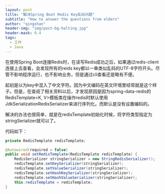 ```yaml
---
layout: post
title: "解决Spring Boot Redis Key乱码问题"
subtitle: "How to answer the questions from elders"
author: "qingshan"
header-img: "img/post-bg-halting.jpg"
header-mask: 0.4
tags:
  - 工作
  - Java
---
```


在使用Spring Boot连接Redis时，在读写Redis成功之后，如果通过redis-client连接上去查看，会发现所有的reids key都以一串类似乱码的UTF-8字符开头。尽管不影响程序运行，也不影响业务，但是通过cli查看还是略有不便。

起初是以为key中混入了中文字符。因为中文编码在英文环境里经常就是这个样子。但是，在查阅了相关资料以后，才发现原因是因为spring-data-redis的RedisTemplate<K, V>模板类在操作redis时默认使用JdkSerializationRedisSerializer来进行序列化。而默认是没有设置编码的。

解决的办法也很简单，就是在redisTemplate初始化时候，将字符类型指定为stringSerializer就可以了。

代码如下：

```java
private RedisTemplate redisTemplate;

@Autowired(required = false)
public void setRedisTemplate(RedisTemplate redisTemplate) {
    RedisSerializer stringSerializer = new StringRedisSerializer();
    redisTemplate.setKeySerializer(stringSerializer);
    redisTemplate.setValueSerializer(stringSerializer);
    redisTemplate.setHashKeySerializer(stringSerializer);
    redisTemplate.setHashValueSerializer(stringSerializer);
    this.redisTemplate = redisTemplate;
}
```